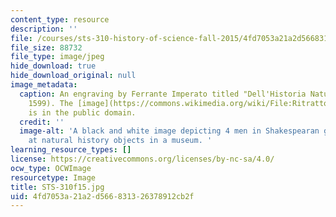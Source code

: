 ```yaml
---
content_type: resource
description: ''
file: /courses/sts-310-history-of-science-fall-2015/4fd7053a21a2d566831326378912cb2f_STS-310f15.jpg
file_size: 88732
file_type: image/jpeg
hide_download: true
hide_download_original: null
image_metadata:
  caption: An engraving by Ferrante Imperato titled "Dell'Historia Naturale" (Naples,
    1599). The [image](https://commons.wikimedia.org/wiki/File:RitrattoMuseoFerranteImperato.jpg)
    is in the public domain.
  credit: ''
  image-alt: 'A black and white image depicting 4 men in Shakespearan garb looking
    at natural history objects in a museum. '
learning_resource_types: []
license: https://creativecommons.org/licenses/by-nc-sa/4.0/
ocw_type: OCWImage
resourcetype: Image
title: STS-310f15.jpg
uid: 4fd7053a-21a2-d566-8313-26378912cb2f
---
```

